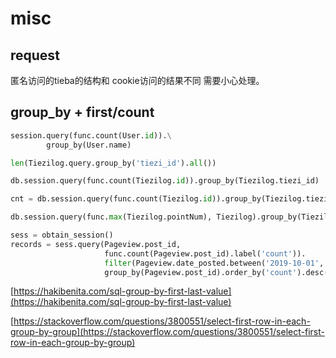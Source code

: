 # misc

## request 

匿名访问的tieba的结构和 cookie访问的结果不同
需要小心处理。



## group_by + first/count
``` python
session.query(func.count(User.id)).\
        group_by(User.name)

len(Tiezilog.query.group_by('tiezi_id').all())

db.session.query(func.count(Tiezilog.id)).group_by(Tiezilog.tiezi_id)

cnt = db.session.query(func.count(Tiezilog.id)).group_by(Tiezilog.tiezi_id).all()

db.session.query(func.max(Tiezilog.pointNum), Tiezilog).group_by(Tiezilog.tiezi_id).all()
```

``` python
sess = obtain_session()
records = sess.query(Pageview.post_id,
                     func.count(Pageview.post_id).label('count')).
                     filter(Pageview.date_posted.between('2019-10-01', '2019-10-14')).
                     group_by(Pageview.post_id).order_by('count').desc()
```

[https://hakibenita.com/sql-group-by-first-last-value](https://hakibenita.com/sql-group-by-first-last-value)

[https://stackoverflow.com/questions/3800551/select-first-row-in-each-group-by-group](https://stackoverflow.com/questions/3800551/select-first-row-in-each-group-by-group)
